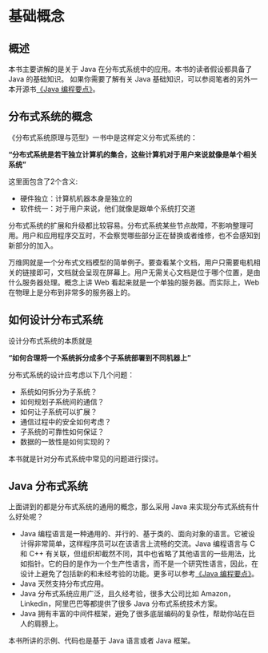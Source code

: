 # 基础概念

## 概述

本书主要讲解的是关于 Java 在分布式系统中的应用。本书的读者假设都具备了 Java 的基础知识。
如果你需要了解有关 Java 基础知识，可以参阅笔者的另外一本开源书[《Java 编程要点》](https://github.com/waylau/essential-java)。

## 分布式系统的概念

《分布式系统原理与范型》一书中是这样定义分布式系统的：

**“分布式系统是若干独立计算机的集合，这些计算机对于用户来说就像是单个相关系统”**

这里面包含了2个含义:
* 硬件独立：计算机机器本身是独立的
* 软件统一：对于用户来说，他们就像是跟单个系统打交道

分布式系统的扩展和升级都比较容易。分布式系统某些节点故障，不影响整理可用。用户和应用程序交互时，不会察觉哪些部分正在替换或者维修，也不会感知到新部分的加入。

万维网就是一个分布式文档模型的简单例子。要查看某个文档，用户只需要电机相关的链接即可，文档就会呈现在屏幕上。用户无需关心文档是位于哪个位置，是由什么服务器处理。概念上讲 Web 看起来就是一个单独的服务器。而实际上，Web 在物理上是分布到非常多的服务器上的。

## 如何设计分布式系统

设计分布式系统的本质就是

**“如何合理将一个系统拆分成多个子系统部署到不同机器上”**

分布式系统的设计应考虑以下几个问题：

* 系统如何拆分为子系统？
* 如何规划子系统间的通信？
* 如何让子系统可以扩展？
* 通信过程中的安全如何考虑？
* 子系统的可靠性如何保证？
* 数据的一致性是如何实现的？

本书就是针对分布式系统中常见的问题进行探讨。

## Java 分布式系统

上面讲到的都是分布式系统的通用的概念，那么采用 Java 来实现分布式系统有什么好处呢？

* Java 编程语言是一种通用的、并行的、基于类的、面向对象的语言。它被设计得非常简单，这样程序员可以在该语言上流畅的交流。Java 编程语言与 C 和 C++ 有关联，但组织却截然不同，其中也省略了其他语言的一些用法，比如指针。它的目的是作为一个生产性语言，而不是一个研究性语言，因此，在设计上避免了包括新的和未经考验的功能。更多可以参考[《Java 编程要点》](https://github.com/waylau/essential-java)。
* Java 天然支持分布式应用。
* Java 分布式系统应用广泛，且久经考验，很多大公司比如 Amazon，Linkedin，阿里巴巴等都提供了很多 Java 分布式系统技术方案。
* Java 拥有丰富的中间件框架，避免了很多底层编码的复杂性，帮助你站在巨人的肩膀上。


本书所讲的示例、代码也是基于 Java 语言或者 Java 框架。



